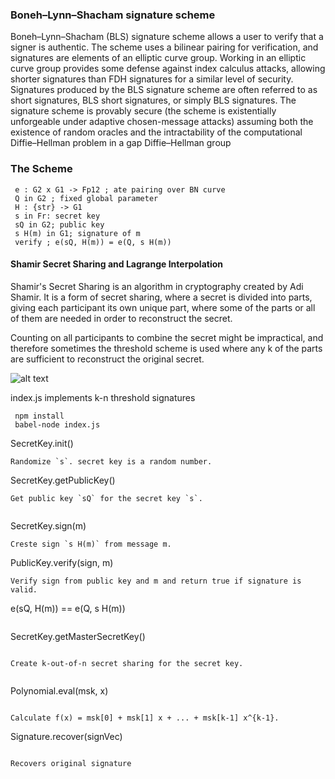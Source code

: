 ### Boneh–Lynn–Shacham signature scheme

Boneh–Lynn–Shacham (BLS) signature scheme allows a user to verify that a signer is authentic. The scheme uses a bilinear pairing for verification, and signatures are elements of an elliptic curve group. Working in an elliptic curve group provides some defense against index calculus attacks, allowing shorter signatures than FDH signatures for a similar level of security. Signatures produced by the BLS signature scheme are often referred to as short signatures, BLS short signatures, or simply BLS signatures. The signature scheme is provably secure (the scheme is existentially unforgeable under adaptive chosen-message attacks) assuming both the existence of random oracles and the intractability of the computational Diffie–Hellman problem in a gap Diffie–Hellman group

### The Scheme

```
 e : G2 x G1 -> Fp12 ; ate pairing over BN curve
 Q in G2 ; fixed global parameter
 H : {str} -> G1
 s in Fr: secret key
 sQ in G2; public key
 s H(m) in G1; signature of m
 verify ; e(sQ, H(m)) = e(Q, s H(m))
```
#### Shamir Secret Sharing and Lagrange Interpolation  

Shamir's Secret Sharing is an algorithm in cryptography created by Adi Shamir. It is a form of secret sharing, where a secret is divided into parts, giving each participant its own unique part, where some of the parts or all of them are needed in order to reconstruct the secret.

Counting on all participants to combine the secret might be impractical, and therefore sometimes the threshold scheme is used where any k of the parts are sufficient to reconstruct the original secret.

![alt text](https://i.gyazo.com/b07cf212338f79f9e8863166fd19e7b9.png)



index.js implements k-n threshold signatures 

```
 npm install
 babel-node index.js
```

SecretKey.init()
```
Randomize `s`. secret key is a random number.

```
SecretKey.getPublicKey()
```
Get public key `sQ` for the secret key `s`.


```
SecretKey.sign(m)
```
Creste sign `s H(m)` from message m.

```
PublicKey.verify(sign, m)
```
Verify sign from public key and m and return true if signature is valid.

```
e(sQ, H(m)) == e(Q, s H(m))
```

```
SecretKey.getMasterSecretKey()
```

Create k-out-of-n secret sharing for the secret key.


```
Polynomial.eval(msk, x) 
```

Calculate f(x) = msk[0] + msk[1] x + ... + msk[k-1] x^{k-1}.

```
Signature.recover(signVec)
```

Recovers original signature

